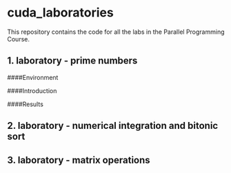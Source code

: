 # cuda_laboratories
This repository contains the code for all the labs in the Parallel Programming Course.

## 1. laboratory - prime numbers

####Environment


####Introduction

####Results

## 2. laboratory - numerical integration and bitonic sort

## 3. laboratory - matrix operations
